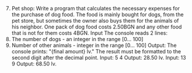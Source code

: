 7. Pet shop:
Write a program that calculates the necessary expenses for the purchase of dog food. The food is mainly bought for dogs, from the pet store, but sometimes the owner also buys them for the animals of his neighbor. One pack of dog food costs 2.50BGN and any other food that is not for them costs 4BGN.
Input
The console reads 2 lines:
1. The number of dogs - an integer in the range [0… 100]
2. Number of other animals - integer in the range [0… 100]
Output:
The console prints:
"{final amount} lv."
The result must be formatted to the second digit after the decimal point.
Input:
5
4
Output:
28.50 lv.
Input:
13
9
Output:
68.50 lv.
